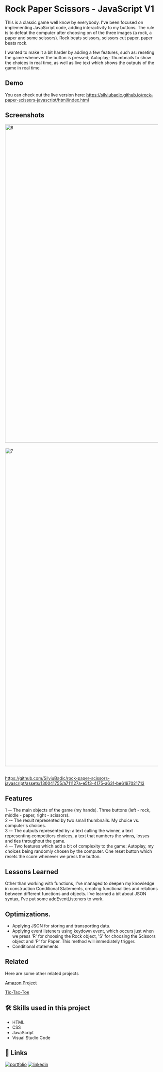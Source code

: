 

# Rock Paper Scissors - JavaScript V1
This is a classic game well know by everybody. I've been focused on implementing JavaScript code, adding interactivity to my buttons. The rule is to defeat the computer after choosing on of the three images (a rock, a paper and some scissors). Rock beats scissors, scissors cut paper, paper beats rock. 

I wanted to make it a bit harder by adding a few features, such as: reseting the game whenever the button is pressed; Autoplay; Thumbnails to show the choices in real time, as well as live text which shows the outputs of the game in real time.


## Demo
You can check out the live version here:
https://silviubadic.github.io/rock-paper-scissors-javascript/html/index.html

## Screenshots
<img width="1050" alt="8" src="https://github.com/SilviuBadic/rock-paper-scissors-javascript/assets/130041755/f3d35a5c-f743-4a61-b742-5543487bc1b7">
<br>
<br>
<img width="1050" alt="7" src="https://github.com/SilviuBadic/rock-paper-scissors-javascript/assets/130041755/8c21a6fe-3880-429a-b119-96a501b4b381">
<br>
<br>


https://github.com/SilviuBadic/rock-paper-scissors-javascript/assets/130041755/a711127a-e5f3-4175-a631-be6197021713

## Features

1 -- The main objects of the game (my hands). Three buttons (left - rock, middle - paper, right - scissors). <br>
2 -- The result represented by two small thumbnails. My choice vs. computer's choices. <br>
3 -- The outputs represented by: a text calling the winner, a text representing competitors choices, a text that numbers the winns, losses and ties throughout the game. <br>
4 -- Two features which add a bit of complexity to the game: Autoplay, my choices being randomly chosen by the computer. One reset button which resets the score whenever we press the button. <br>

## Lessons Learned
Other than working with functions, I've managed to deepen my knowledge in construction Conditional Statements, creating functionalities and relations between different functions and objects. I've learned a bit about JSON syntax, I've put some addEventListeners to work.
## Optimizations.

- Applying JSON for storing and transporting data.
- Applying event listeners using keydown event, which occurs just when we press 'R' for choosing the Rock object, 'S' for choosing the Scissors object and 'P' for Paper. This method will immediately trigger.
- Conditional statements.



## Related

Here are some other related projects

[Amazon Project](https://github.com/SilviuBadic/Javascript-Amazon-Project) 

[Tic-Tac-Toe](https://github.com/SilviuBadic/tic-tac-toe-javascript)


## 🛠 Skills used in this project
- HTML
- CSS
- JavaScript
- Visual Studio Code


## 🔗 Links
[![portfolio](https://img.shields.io/badge/my_portfolio-000?style=for-the-badge&logo=ko-fi&logoColor=white)](https://github.com/SilviuBadic)
[![linkedin](https://img.shields.io/badge/linkedin-0A66C2?style=for-the-badge&logo=linkedin&logoColor=white)](https://www.linkedin.com/in/silviu-nicolae-badicel-8ab9b01b3/)


